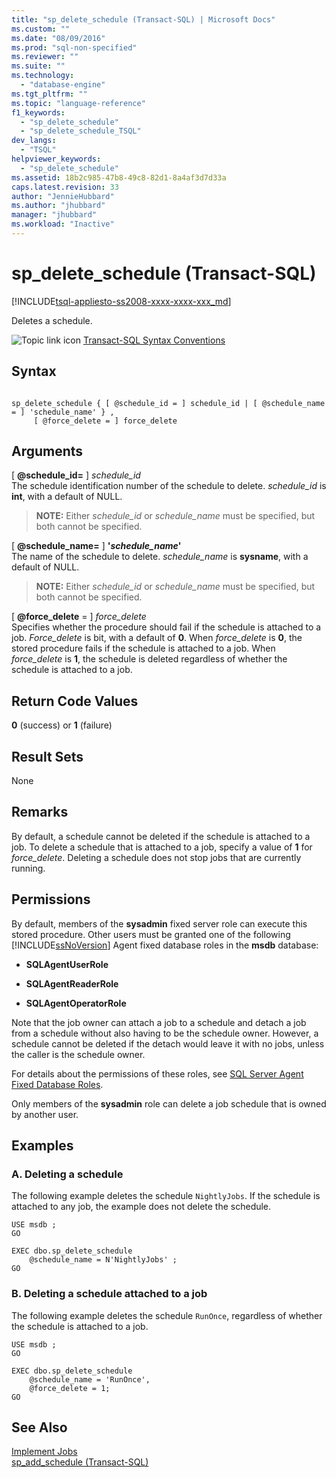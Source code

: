 ```yaml
---
title: "sp_delete_schedule (Transact-SQL) | Microsoft Docs"
ms.custom: ""
ms.date: "08/09/2016"
ms.prod: "sql-non-specified"
ms.reviewer: ""
ms.suite: ""
ms.technology: 
  - "database-engine"
ms.tgt_pltfrm: ""
ms.topic: "language-reference"
f1_keywords: 
  - "sp_delete_schedule"
  - "sp_delete_schedule_TSQL"
dev_langs: 
  - "TSQL"
helpviewer_keywords: 
  - "sp_delete_schedule"
ms.assetid: 18b2c985-47b8-49c8-82d1-8a4af3d7d33a
caps.latest.revision: 33
author: "JennieHubbard"
ms.author: "jhubbard"
manager: "jhubbard"
ms.workload: "Inactive"
---
```

# sp_delete_schedule (Transact-SQL)
[!INCLUDE[tsql-appliesto-ss2008-xxxx-xxxx-xxx_md](../../includes/tsql-appliesto-ss2008-xxxx-xxxx-xxx-md.md)]

  Deletes a schedule.  
 
 ![Topic link icon](../../database-engine/configure-windows/media/topic-link.gif "Topic link icon") [Transact-SQL Syntax Conventions](../../t-sql/language-elements/transact-sql-syntax-conventions-transact-sql.md)  
  
## Syntax  
  
```  
  
sp_delete_schedule { [ @schedule_id = ] schedule_id | [ @schedule_name = ] 'schedule_name' } ,  
     [ @force_delete = ] force_delete  
```  
  
## Arguments  
 [ **@schedule_id=** ] *schedule_id*  
 The schedule identification number of the schedule to delete. *schedule_id* is **int**, with a default of NULL.  
  
> **NOTE:** Either *schedule_id* or *schedule_name* must be specified, but both cannot be specified.  
  
 [ **@schedule_name=** ] **'***schedule_name***'**  
 The name of the schedule to delete. *schedule_name* is **sysname**, with a default of NULL.  
  
> **NOTE:** Either *schedule_id* or *schedule_name* must be specified, but both cannot be specified.  
  
 [ **@force_delete** = ] *force_delete*  
 Specifies whether the procedure should fail if the schedule is attached to a job. *Force_delete* is bit, with a default of **0**. When *force_delete* is **0**, the stored procedure fails if the schedule is attached to a job. When *force_delete* is **1**, the schedule is deleted regardless of whether the schedule is attached to a job.  
  
## Return Code Values  
 **0** (success) or **1** (failure)  
  
## Result Sets  
 None  
  
## Remarks  
 By default, a schedule cannot be deleted if the schedule is attached to a job. To delete a schedule that is attached to a job, specify a value of **1** for *force_delete*. Deleting a schedule does not stop jobs that are currently running.  
  
## Permissions  
 By default, members of the **sysadmin** fixed server role can execute this stored procedure. Other users must be granted one of the following [!INCLUDE[ssNoVersion](../../includes/ssnoversion-md.md)] Agent fixed database roles in the **msdb** database:  
  
-   **SQLAgentUserRole**  
  
-   **SQLAgentReaderRole**  
  
-   **SQLAgentOperatorRole**  
  
 Note that the job owner can attach a job to a schedule and detach a job from a schedule without also having to be the schedule owner. However, a schedule cannot be deleted if the detach would leave it with no jobs, unless the caller is the schedule owner.  
  
 For details about the permissions of these roles, see [SQL Server Agent Fixed Database Roles](http://msdn.microsoft.com/library/719ce56b-d6b2-414a-88a8-f43b725ebc79).  
  
 Only members of the **sysadmin** role can delete a job schedule that is owned by another user.  
  
## Examples  
  
### A. Deleting a schedule  
 The following example deletes the schedule `NightlyJobs`. If the schedule is attached to any job, the example does not delete the schedule.  
  
```  
USE msdb ;  
GO  
  
EXEC dbo.sp_delete_schedule  
    @schedule_name = N'NightlyJobs' ;  
GO  
```  
  
### B. Deleting a schedule attached to a job  
 The following example deletes the schedule `RunOnce`, regardless of whether the schedule is attached to a job.  
  
```  
USE msdb ;  
GO  
  
EXEC dbo.sp_delete_schedule  
    @schedule_name = 'RunOnce',  
    @force_delete = 1;  
GO  
```  
  
## See Also  
 [Implement Jobs](http://msdn.microsoft.com/library/69e06724-25c7-4fb3-8a5b-3d4596f21756)   
 [sp_add_schedule &#40;Transact-SQL&#41;](../../relational-databases/system-stored-procedures/sp-add-schedule-transact-sql.md)  
  
  

